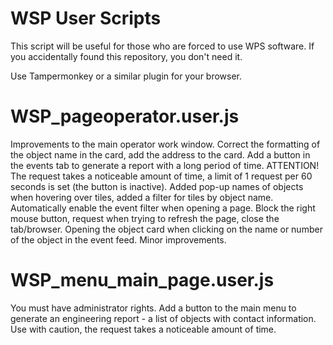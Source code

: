 # WSP User Scripts
This script will be useful for those who are forced to use WPS software.
If you accidentally found this repository, you don't need it.

Use Tampermonkey or a similar plugin for your browser.

# WSP_pageoperator.user.js
Improvements to the main operator work window.
Correct the formatting of the object name in the card, add the address to the card.
Add a button in the events tab to generate a report with a long period of time. ATTENTION! The request takes a noticeable amount of time, a limit of 1 request per 60 seconds is set (the button is inactive).
Added pop-up names of objects when hovering over tiles, added a filter for tiles by object name.
Automatically enable the event filter when opening a page. Block the right mouse button, request when trying to refresh the page, close the tab/browser.
Opening the object card when clicking on the name or number of the object in the event feed.
Minor improvements.


# WSP_menu_main_page.user.js
You must have administrator rights.
Add a button to the main menu to generate an engineering report - a list of objects with contact information.
Use with caution, the request takes a noticeable amount of time.

